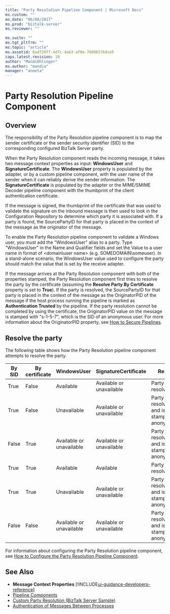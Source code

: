 ```yaml
---
title: "Party Resolution Pipeline Component | Microsoft Docs"
ms.custom: ""
ms.date: "06/08/2017"
ms.prod: "biztalk-server"
ms.reviewer: ""

ms.suite: ""
ms.tgt_pltfrm: ""
ms.topic: "article"
ms.assetid: 6ad728ff-4d7c-4ab3-af0e-76006576dce5
caps.latest.revision: 10
author: "MandiOhlinger"
ms.author: "mandia"
manager: "anneta"
---
```

# Party Resolution Pipeline Component

## Overview
The responsibility of the Party Resolution pipeline component is to map the sender certificate or the sender security identifier (SID) to the corresponding configured BizTalk Server party.  
  
 When the Party Resolution component reads the incoming message, it takes two message context properties as input: **WindowsUser** and **SignatureCertificate**. The **WindowsUser** property is populated by the adapter, or by a custom pipeline component, with the user name of the sender when it can reliably derive the sender information. The **SignatureCertificate** is populated by the adapter or the MIME/SMIME Decoder pipeline component with the thumbprint of the client authentication certificate.  
  
 If the message is signed, the thumbprint of the certificate that was used to validate the signature on the inbound message is then used to look in the Configuration Repository to determine which party it is associated with. If a party is found, the SourcePartyID for that party is placed in the context of the message as the originator of the message.  
  
 To enable the Party Resolution pipeline component to validate a Windows user, you must add the "WindowsUser" alias to a party. Type "WindowsUser" in the Name and Qualifier fields and set the Value to a user name in format of \<domain\user name> (e.g. SOMEDOMAIN\someuser). In a stand-alone scenario, the WindowsUser value used to configure the party should match the value that is set by the receive adapter.  
  
 If the message arrives at the Party Resolution component with both of the properties stamped, the Party Resolution component first tries to resolve the party by the certificate (assuming the **Resolve Party By Certificate** property is set to **True**). If the party is resolved, the SourcePartyID for that party is placed in the context of the message as the OriginatorPID of the message if the host process running the pipeline is marked as **Authentication Trusted** by the pipeline. If the party resolution cannot be completed by using the certificate, the OriginatorPID value on the message is stamped with "s-1-5-7", which is the SID of an anonymous user. For more information about the OriginatorPID property, see [How to Secure Pipelines](../core/how-to-secure-pipelines.md).  

## Resolve the party  
 The following table shows how the Party Resolution pipeline component attempts to resolve the party.  
  
|By SID|By certificate|WindowsUser|SignatureCertificate|Result|  
|------------|--------------------|-----------------|--------------------------|------------|  
|True|False|Available|Available or unavailable|Party is resolved.|  
|True|False|Unavailable|Available or unavailable|Party is not resolved and is stamped as anonymous.|  
|False|True|Available or unavailable|Available or unavailable|Party is not resolved and is stamped as anonymous.|  
|True|True|Available|Available|Party is resolved.|  
|True|True|Unavailable|Available or unavailable|Party is not resolved and is stamped as anonymous.|  
|False|False|Available or unavailable|Available or unavailable|Party is not resolved and is stamped as anonymous.|  
  
 For information about configuring the Party Resolution pipeline component, see [How to Configure the Party Resolution Pipeline Component](../core/how-to-configure-the-party-resolution-pipeline-component.md).  
  
## See Also  
-  **Message Context Properties** [!INCLUDE[ui-guidance-developers-reference](../includes/ui-guidance-developers-reference.md)]   
-  [Pipeline Components](../core/pipeline-components.md)   
-  [Custom Party Resolution (BizTalk Server Sample)](../core/custom-party-resolution-biztalk-server-sample.md)   
-  [Authentication of Messages Between Processes](../core/authentication-of-messages-between-processes.md)